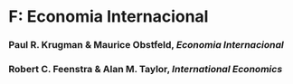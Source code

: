 # F:	Economia Internacional

### Paul R. Krugman & Maurice Obstfeld, *Economia Internacional*

### Robert C. Feenstra & Alan M. Taylor, *International Economics*
